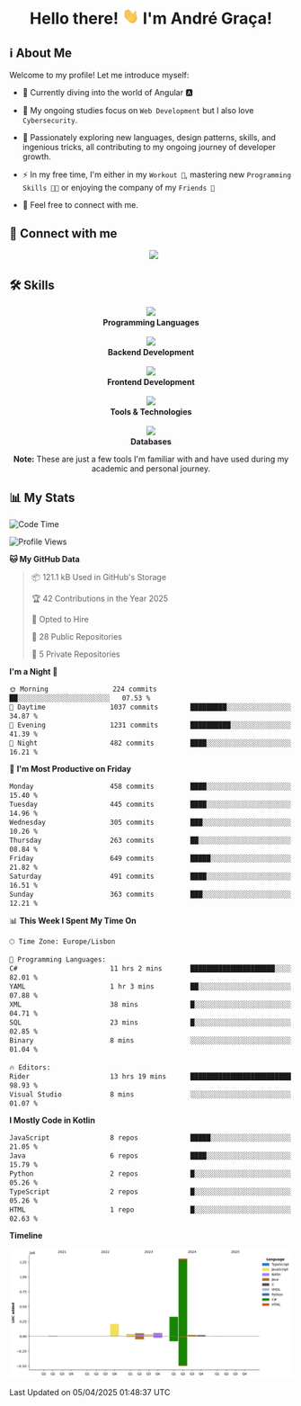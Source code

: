 <h1 align="center">Hello there! <img src="https://raw.githubusercontent.com/ABSphreak/ABSphreak/master/gifs/Hi.gif" width="30"> I'm André Graça!</h1>

## ℹ️ About Me

Welcome to my profile! Let me introduce myself:

- 🔭 Currently diving into the world of Angular 🅰️

- 🌱 My ongoing studies focus on `Web Development` but I also love `Cybersecurity`.
 
- 🚀 Passionately exploring new languages, design patterns, skills, and ingenious tricks, all contributing to my ongoing journey of developer growth.

- ⚡ In my free time, I'm either in my `Workout 💪`, mastering new `Programming Skills 👨‍💻` or enjoying the company of my `Friends 👥`

- 💬 Feel free to connect with me.

## 🤝 Connect with me

<p align="center">
  <a style="margin-left: 10px;" target="_blank" href="mailto:andre.graca.2001@gmail.com">
    <img width="50px" src="https://static.vecteezy.com/system/resources/previews/022/484/516/non_2x/google-mail-gmail-icon-logo-symbol-free-png.png">
  </a>
</p>

## 🛠️ Skills

<div align="center">
  <p align="center">
    <img src="https://skillicons.dev/icons?i=kotlin,java,js,ts,python,c&perline=6" /><br/>
    <b>Programming Languages</b><br/><br/>
    <img src="https://skillicons.dev/icons?i=spring,nodejs,express&perline=5" /><br/>
    <b>Backend Development</b><br/><br/>
    <img src="https://skillicons.dev/icons?i=react,nextjs,html,css,bootstrap,tailwind&perline=6" /><br/>
    <b>Frontend Development</b><br/><br/>
    <img src="https://skillicons.dev/icons?i=docker,linux,bash,git,github,androidstudio,jenkins,postman&perline=9" /><br/>
    <b>Tools & Technologies</b><br/><br/>
    <img src="https://skillicons.dev/icons?i=postgres,mongodb&perline=2" /><br/>
    <b>Databases</b>
  </p> 
  <p align="center"><b>Note:</b> These are just a few tools I'm familiar with and have used during my academic and personal journey.</p>
</div>

## 📊 My Stats

<!--START_SECTION:waka-->
![Code Time](http://img.shields.io/badge/Code%20Time-1%2C883%20hrs%201%20min-blue)

![Profile Views](http://img.shields.io/badge/Profile%20Views-0-blue)

**🐱 My GitHub Data** 

> 📦 121.1 kB Used in GitHub's Storage 
 > 
> 🏆 42 Contributions in the Year 2025
 > 
> 💼 Opted to Hire
 > 
> 📜 28 Public Repositories 
 > 
> 🔑 5 Private Repositories 
 > 
**I'm a Night 🦉** 

```text
🌞 Morning                224 commits         ██░░░░░░░░░░░░░░░░░░░░░░░   07.53 % 
🌆 Daytime                1037 commits        █████████░░░░░░░░░░░░░░░░   34.87 % 
🌃 Evening                1231 commits        ██████████░░░░░░░░░░░░░░░   41.39 % 
🌙 Night                  482 commits         ████░░░░░░░░░░░░░░░░░░░░░   16.21 % 
```
📅 **I'm Most Productive on Friday** 

```text
Monday                   458 commits         ████░░░░░░░░░░░░░░░░░░░░░   15.40 % 
Tuesday                  445 commits         ████░░░░░░░░░░░░░░░░░░░░░   14.96 % 
Wednesday                305 commits         ███░░░░░░░░░░░░░░░░░░░░░░   10.26 % 
Thursday                 263 commits         ██░░░░░░░░░░░░░░░░░░░░░░░   08.84 % 
Friday                   649 commits         █████░░░░░░░░░░░░░░░░░░░░   21.82 % 
Saturday                 491 commits         ████░░░░░░░░░░░░░░░░░░░░░   16.51 % 
Sunday                   363 commits         ███░░░░░░░░░░░░░░░░░░░░░░   12.21 % 
```


📊 **This Week I Spent My Time On** 

```text
🕑︎ Time Zone: Europe/Lisbon

💬 Programming Languages: 
C#                       11 hrs 2 mins       █████████████████████░░░░   82.01 % 
YAML                     1 hr 3 mins         ██░░░░░░░░░░░░░░░░░░░░░░░   07.88 % 
XML                      38 mins             █░░░░░░░░░░░░░░░░░░░░░░░░   04.71 % 
SQL                      23 mins             █░░░░░░░░░░░░░░░░░░░░░░░░   02.85 % 
Binary                   8 mins              ░░░░░░░░░░░░░░░░░░░░░░░░░   01.04 % 

🔥 Editors: 
Rider                    13 hrs 19 mins      █████████████████████████   98.93 % 
Visual Studio            8 mins              ░░░░░░░░░░░░░░░░░░░░░░░░░   01.07 % 
```

**I Mostly Code in Kotlin** 

```text
JavaScript               8 repos             █████░░░░░░░░░░░░░░░░░░░░   21.05 % 
Java                     6 repos             ████░░░░░░░░░░░░░░░░░░░░░   15.79 % 
Python                   2 repos             █░░░░░░░░░░░░░░░░░░░░░░░░   05.26 % 
TypeScript               2 repos             █░░░░░░░░░░░░░░░░░░░░░░░░   05.26 % 
HTML                     1 repo              █░░░░░░░░░░░░░░░░░░░░░░░░   02.63 % 
```



**Timeline**

![Lines of Code chart](https://raw.githubusercontent.com/AndreGraca3/AndreGraca3/main/assets/bar_graph.png)


 Last Updated on 05/04/2025 01:48:37 UTC
<!--END_SECTION:waka-->
